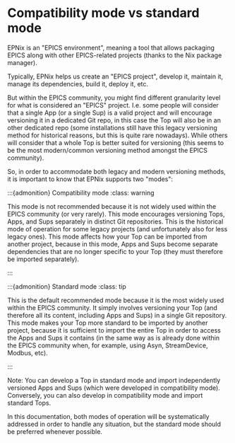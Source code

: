 # Compatibility mode vs standard mode

EPNix is an "EPICS environment",
meaning a tool that allows packaging EPICS along with other EPICS-related projects
(thanks to the Nix package manager).

Typically, EPNix helps us create an "EPICS project", develop it, maintain it,
manage its dependencies, build it, deploy it, etc.

But within the EPICS community,
you might find different granularity level for what is considered an "EPICS" project.
I.e. some people will consider that a single App (or a single Sup) is a valid project
and will encourage versioning it in a dedicated Git repo,
in this case the Top will also be in an other dedicated repo
(some installations still have this legacy versioning method for historical reasons,
but this is quite rare nowadays).
While others will consider that a whole Top is better suited for versioning
(this seems to be the most modern/common versioning method amongst the EPICS community).

So, in order to accommodate both legacy and modern versioning methods,
it is important to know that EPNix supports two "modes":

:::{admonition} Compatibility mode
:class: warning

This mode is not recommended because it is not widely used within the EPICS community
(or very rarely).
This mode encourages versioning Tops, Apps, and Sups separately
in distinct Git repositories.
This is the historical mode of operation for some legacy projects
(and unfortunately also for less legacy ones).
This mode affects how your Top can be imported from another project,
because in this mode, Apps and Sups become separate dependencies
that are no longer specific to your Top
(they must therefore be imported separately).

:::

:::{admonition} Standard mode
:class: tip

This is the default recommended mode
because it is the most widely used within the EPICS community.
It simply involves versioning your Top
(and therefore all its content, including Apps and Sups)
in a single Git repository.
This mode makes your Top more standard to be imported by another project,
because it is sufficient to import the entire Top
in order to access the Apps and Sups it contains
(in the same way as is already done within the EPICS community when,
for example, using Asyn, StreamDevice, Modbus, etc).

:::

Note: You can develop a Top in standard mode
and import independently versioned Apps and Sups
(which were developed in compatibility mode).
Conversely, you can also develop in compatibility mode and import standard Tops.

In this documentation, both modes of operation will be systematically addressed
in order to handle any situation,
but the standard mode should be preferred whenever possible.

